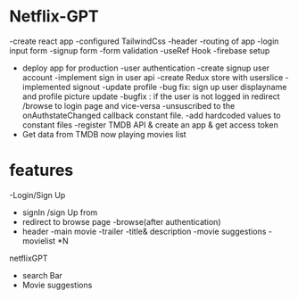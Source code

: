# Netflix-GPT
-create react app
-configured TailwindCss
-header
-routing of app
-login input form
-signup form
-form validation
-useRef Hook
-firebase setup
- deploy app for production
-user authentication
-create signup user account
-implement sign in user api
-create Redux store with userslice
-implemented signout
-update profile
-bug fix: sign up user displayname and profile picture update
-bugfix : if the user is not logged in redirect /browse to login page and vice-versa
-unsuscribed to the onAuthstateChanged callback  constant file.
-add hardcoded values to constant files
-register TMDB API & create an app & get access token
- Get data from TMDB now playing movies list

# features
-Login/Sign Up
  - signIn /sign Up from
   - redirect to browse page
-browse(after authentication)
 - header
 -main movie
     -trailer
     -title& description
     -movie suggestions
       -movielist *N

netflixGPT
 - search Bar
 - Movie suggestions
